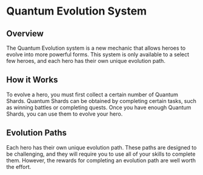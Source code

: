 # Quantum Evolution System

## Overview

The Quantum Evolution system is a new mechanic that allows heroes to evolve into more powerful forms. This system is only available to a select few heroes, and each hero has their own unique evolution path.

## How it Works

To evolve a hero, you must first collect a certain number of Quantum Shards. Quantum Shards can be obtained by completing certain tasks, such as winning battles or completing quests. Once you have enough Quantum Shards, you can use them to evolve your hero.

## Evolution Paths

Each hero has their own unique evolution path. These paths are designed to be challenging, and they will require you to use all of your skills to complete them. However, the rewards for completing an evolution path are well worth the effort.
